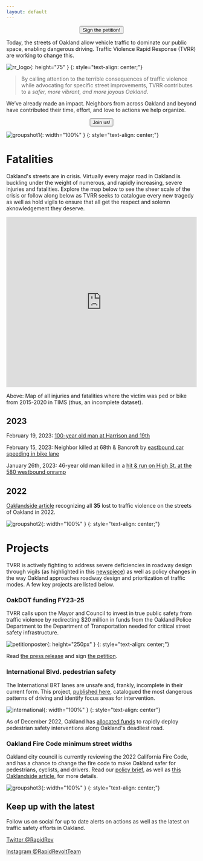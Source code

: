 ```yaml
---
layout: default
---
```


<!-- HTML !-->

<a href="https://www.change.org/p/help-get-safer-streets-in-oakland-sign-the-petition-here">
	<center><button class="button-53" role="button">Sign the petition!</button></center>
</a>

Today, the streets of Oakland allow vehicle traffic to dominate our public space, enabling dangerous driving. Traffic Violence Rapid Response (TVRR) are working to change this.

![rr_logo](/images/logo.png){: height="75" }
{: style="text-align: center;"}

> By calling attention to the terrible consequences of traffic violence while advocating for specific street improvements, TVRR contributes to a _safer, more vibrant, and more joyous Oakland_.

We’ve already made an impact. Neighbors from across Oakland and beyond have contributed their time, effort, and love to actions we help organize.

<a href="https://docs.google.com/forms/d/e/1FAIpQLSdLiNFRtqaSvBTcwWtStZZT7sk6ZCLmrvWtkJ2R82usi5IU6A/viewform">
	<center><button class="button-53" role="button">Join us!</button></center>
</a>

![groupshot1](/images/groupshot1.png){: width="100%" }
{: style="text-align: center;"}

# Fatalities

Oakland's streets are in crisis. Virtually every major road in Oakland is buckling under the weight of numerous, and rapidly increasing, severe injuries and fatalities. Explore the map below to see the sheer scale of the crisis or follow along below as TVRR seeks to catalogue every new tragedy as well as hold vigils to ensure that all get the respect and solemn aknowledgement they deserve.

<iframe width="100%" height="450" frameborder="0" title="Felt Map" src="https://felt.com/embed/map/Oakland-for-Dan-Kalb-copy-CsQwHGzPSV6xw32k9CLRNVC?lat=37.8&lon=-122.2&zoom=12"></iframe>

Above: Map of all injuries and fatalities where the victim was ped or bike from 2015-2020 in TIMS (thus, an incomplete dataset).

## 2023

February 19, 2023: [100-year old man at Harrison and 19th](https://www.sfgate.com/bayarea/article/fatal-hit-and-run-oakland-17797281.php)

February 15, 2023: Neighbor killed at 68th & Bancroft by [eastbound car speeding in bike lane](https://twitter.com/RapidRevolt/status/1627896835951177729)

January 26th, 2023: 46-year old man killed in a [hit & run on High St. at the 580 westbound onramp](https://sfba.social/@RapidResponseTeam/109901741644706556)

## 2022

[Oaklandside article](https://oaklandside.org/2023/01/18/35-oakland-lives-lost-traffic-collisions-2022/) recognizing all **35** lost to traffic violence on the streets of Oakland in 2022.


![groupshot2](/images/groupshot2.png){: width="100%" }
{: style="text-align: center;"}

# Projects

TVRR is actively fighting to address severe deficiencies in roadway design through vigils (as highlighted in this [newspiece](https://oaklandside.org/2022/10/20/traffic-violence-rapid-response-team-oakland/)) as well as policy changes in the way Oakland approaches roadway design and priortization of traffic modes. A few key projects are listed below.

### OakDOT funding FY23-25

TVRR calls upon the Mayor and Council to invest in true public safety from traffic violence by redirecting $20 million in funds from the Oakland Police Department to the Department of Transportation needed for critical street safety infrastructure.

![petitionposter](/images/petitionposter.png){: height="250px" }
{: style="text-align: center;"}

Read [the press release](https://drive.google.com/file/d/1YfprvFshzV-GyZLRyvCkl565MKnejUcM/view?usp=sharing) and sign [the petition](https://www.change.org/p/help-get-safer-streets-in-oakland-sign-the-petition-here).

### International Blvd. pedestrian safety

<a name="international_project"></a>

The International BRT lanes are unsafe and, frankly, incomplete in their current form. This project, [published here](https://docs.google.com/document/u/1/d/e/2PACX-1vQJ2af5Ym0v-JGOWs1KSdW7F-xLnvl8haxBuNI41vKPMUZHOycIin63Yyd2p-uXxFv0gZVZzsFOHWfz/pub), catalogued the most dangerous patterns of driving and identify focus areas for intervention.

![international](/images/international.png){: width="100%" }
{: style="text-align: center"}

As of December 2022, Oakland has [allocated funds](https://twitter.com/RapidRevolt/status/1602398196218462208) to rapidly deploy pedestrian safety interventions along Oakland's deadliest road.

### Oakland Fire Code minimum street widths

Oakland city council is currently reviewing the 2022 California Fire Code, and has a chance to change the fire code to make Oakland safer for pedestrians, cyclists, and drivers. Read our [policy brief](https://docs.google.com/document/d/1Vv4fSy-y_nsI3zeRdalISv9lCO-zr5RffmaY9WEn1qI/), as well as [this Oaklandside article](https://oaklandside.org/2022/12/07/street-safety-advocates-want-narrower-roads-the-fire-department-is-opposed/), for more details.

![groupshot3](/images/groupshot3.png){: width="100%" }
{: style="text-align: center;"}

## Keep up with the latest

Follow us on social for up to date alerts on actions as well as the latest on traffic safety efforts in Oakland.

[Twitter @RapidRev](https://twitter.com/RapidRevolt)

[Instagram @RapidRevoltTeam](https://www.instagram.com/rapidrevoltteam/)
